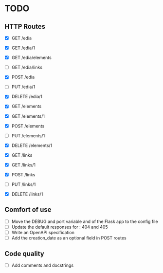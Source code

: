 # TODO

## HTTP Routes

- [x] GET /edia
- [x] GET /edia/1
- [x] GET /edia/elements
- [ ] GET /edia/links
- [x] POST /edia
- [ ] PUT /edia/1
- [x] DELETE /edia/1

- [x] GET /elements
- [x] GET /elements/1
- [X] POST /elements
- [ ] PUT /elements/1
- [x] DELETE /elements/1

- [x] GET /links
- [x] GET /links/1
- [X] POST /links
- [ ] PUT /links/1
- [x] DELETE /links/1

## Comfort of use

- [ ] Move the DEBUG and port variable and of the Flask app to the config file
- [ ] Update the default responses for : 404 and 405
- [ ] Write an OpenAPI specification
- [ ] Add the creation_date as an optional field in POST routes

## Code quality

- [ ] Add comments and docstrings

